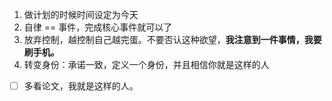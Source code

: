 1. 做计划的时候时间设定为今天
2. 自律 == 事件，完成核心事件就可以了
3. 放弃控制，越控制自己越完蛋。不要否认这种欲望，**我注意到一件事情，我要刷手机。**
4. 转变身份：承诺一致，定义一个身份，并且相信你就是这样的人

- [ ] 多看论文，我就是这样的人。